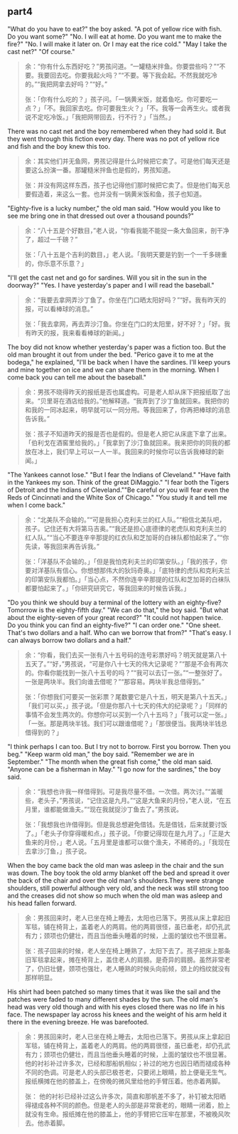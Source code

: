 ## part4

"What do you have to eat?" the boy asked. "A pot of yellow rice with fish. Do you want some?" "No. I will eat at home. Do you want me to make the fire?" "No. I will make it later on. Or I may eat the rice cold." "May I take the cast net?" "Of course."
> 余：“你有什么东西好吃？”男孩问道。“一罐糙米拌鱼。你要尝些吗？”“不要。我要回去吃。你要我起火吗？”“不要。等下我会起。不然我就吃冷的。”“我把网拿去好吗？”“好。”
> 
> 张：「你有什么吃的？」孩子问。「一锅黄米饭，就着鱼吃。你可要吃一点？」「不。我回家去吃。你可要我生火？」「不。我等一会再生火。或者我说不定吃冷饭。」「我把网带回去，行不行？」「当然。」

There was no cast net and the boy remembered when they had sold it. But they went through this fiction every day. There was no pot of yellow rice and fish and the boy knew this too. 
> 余：其实他们并无鱼网，男孩记得是什么时候把它卖了。可是他们每天还是要这么扮演一番。那罐糙米拌鱼也是假的，男孩知道。
> 
> 张：并没有网这样东西，孩子也记得他们那时候把它卖了。但是他们每天总要假造着，来这么一套。也并没有一锅黄米饭和鱼，孩子也知道。

"Eighty-five is a lucky number," the old man said. "How would you like to see me bring one in that dressed out over a thousand pounds?" 
> 余：“八十五是个好数目，”老人说，“你看我能不能捉一条大鱼回来，剖干净了，超过一千磅？”
> 
> 张：「八十五是个吉利的数目，」老人说。「我明天要是钓到一个一千多磅重的，你乐意不乐意？」

"I'll get the cast net and go for sardines. Will you sit in the sun in the doorway?" "Yes. I have yesterday's paper and I will read the baseball."
> 余：“我要去拿网弄沙丁鱼了。你坐在门口晒太阳好吗？”“好。我有昨天的报，可以看棒球的消息。”
> 
> 张：「我去拿网，再去弄沙汀鱼。你坐在门口的太阳里，好不好？」「好。我有昨天的报，我来看看棒球的新闻。」

The boy did not know whether yesterday's paper was a fiction too. But the old man brought it out from under the bed. "Perico gave it to me at the bodega," he explained, "I'll be back when I have the sardines. I'll keep yours and mine together on ice and we can share them in the morning. When I come back you can tell me about the baseball." 
> 余：男孩不晓得昨天的报纸是否也属虚构。可是老人却从床下把报纸取了出来。“贝里哥在酒店给我的。”他解释道。“我弄到了沙丁鱼就回来。我把你的和我的一同冰起来，明早就可以一同分用。等我回来了，你再把棒球的消息告诉我。”
> 
> 张：孩子不知道昨天的报是否也是假的。但是老人把它从床底下拿了出来。「伯利戈在酒窖里给我的。」「我拿到了沙汀鱼就回来。我来把你的同我的都放在冰上，我们早上可以一人一半。我回来的时候你可以告诉我棒球的新闻。」

"The Yankees cannot lose." "But I fear the Indians of Cleveland." "Have faith in the Yankees my son. Think of the great DiMaggio." "I fear both the Tigers of Detroit and the Indians of Cleveland.""Be careful or you will fear even the Reds of Cincinnati and the White Sox of Chicago." "You study it and tell me when I come back." 
> 余：“北美队不会输的。”“可是我担心克利夫兰的红人队。”“相信北美队吧，孩子。记住还有大将第马吉奥。”“我还是担心底德律的老虎队和克利夫兰的红人队。”“当心不要连辛辛那提的红衣队和芝加哥的白袜队都怕起来了。”“你先读，等我回来再告诉我。”
> 
> 张：「洋基队不会输的。」「但是我怕克利夫兰的印第安队。」「我的孩子，你要对洋基队有信心。你想想那伟大的狄玛奇奥。」「底特律的虎队和克利夫兰的印第安队我都怕。」「当心点，不然你连辛辛那提的红队和芝加哥的白袜队都要怕起来了。」「你研究研究它，等我回来的时候告诉我。」

"Do you think we should buy a terminal of the lottery with an eighty-five? Tomorrow is the eighty-fifth day." "We can do that," the boy said. "But what about the eighty-seven of your great record?" "It could not happen twice. Do you think you can find an eighty-five?" "I can order one." "One sheet. That's two dollars and a half. Who can we borrow that from?" "That's easy. I can always borrow two dollars and a half."
> 余：“你看，我们去买一张有八十五号码的连号彩票好吗？明天就是第八十五天了。”“好，”男孩说，“可是你八十七天的伟大记录呢？”“那是不会有两次的。你看你能找到一张八十五号的吗？”“我可以去订一张。”“一整张好了。一张是两块半。我们向谁去借呢？”“那容易。两块半我总借得到。”
> 
> 张：「你想我们可要买一张彩票？尾数要它是八十五，明天是第八十五天。」「我们可以买，」孩子说。「但是你那八十七天的伟大的纪录呢？」「同样的事情不会发生两次的。你想你可以买到一个八十五吗？」「我可以定一张。」「一张。那是两块半钱。我们可以跟谁借呢？」「那很便当。我两块半钱总借得到的？」

"I think perhaps I can too. But I try not to borrow. First you borrow. Then you beg." "Keep warm old man," the boy said. "Remember we are in September." "The month when the great fish come," the old man said. "Anyone can be a fisherman in May." "I go now for the sardines," the boy said. 
> 余：“我想也许我一样借得到。可是我尽量不借。一次借。两次讨。”“盖暖些，老头子，”男孩说，“记住这是九月。”“这是大鱼来的月份，”老人说，“在五月里，谁都能做渔夫。”“现在我就捉沙丁鱼去了。”男孩说。
> 
> 张：「我想我也许借得到。但是我总想避免借钱。先是借钱，后来就要讨饭了。」「老头子你穿得暖和点，」孩子说。「你要记得现在是九月了。」「正是大鱼来的月份，」老人说。「五月里是谁都可以做个渔夫，不稀奇的。」「我现在去拿沙汀鱼，」孩子说。

When the boy came back the old man was asleep in the chair and the sun was down. The boy took the old army blanket off the bed and spread it over the back of the chair and over the old man's shoulders.They were strange shoulders, still powerful although very old, and the neck was still strong too and the creases did not show so much when the old man was asleep and his head fallen forward. 
> 余：男孩回来时，老人已坐在椅上睡去，太阳也已落下。男孩从床上拿起旧军毯，铺在椅背上，盖着老人的两肩。他的两肩很怪，虽已垂老，却仍孔武有力；颈项也仍健壮，而且当他垂头睡着的时候，上面的皱纹也不很显著。
> 
> 张：孩子回来的时候，老人坐在椅上睡熟了，太阳下去了。孩子把床上那条旧军毯拿起来，摊在椅背上，盖住老人的肩膀。是奇异的肩膀。虽然非常老了，仍旧壮健，颈项也强壮，老人睡熟的时候头向前倾，颈上的绉纹就没有那样明显。

His shirt had been patched so many times that it was like the sail and the patches were faded to many different shades by the sun. The old man's head was very old though and with his eyes closed there was no life in his face. The newspaper lay across his knees and the weight of his arm held it there in the evening breeze. He was barefooted.
> 余：男孩回来时，老人已坐在椅上睡去，太阳也已落下。男孩从床上拿起旧军毯，铺在椅背上，盖着老人的两肩。他的两肩很怪，虽已垂老，却仍孔武有力；颈项也仍健壮，而且当他垂头睡着的时候，上面的皱纹也不很显著。
他的衬衫补过许多次，已经和那船帆相似；补过的地方也因日晒而褪成各种不同的色调。可是老人的头部已极苍老，只要闭上眼睛，脸上便毫无生气。报纸横摊在他的膝盖上，在傍晚的微风里给他的手臂压着。他赤着两脚。
> 
> 张： 他的衬衫已经补过这么许多次，简直和那帆差不多了，补钉被太阳晒得褪成各种不同的颜色。但是老人的头部是非常衰老的，眼睛一闭着，脸上就没有生命。报纸摊在他的膝盖上，他的手臂把它压牢在那里，不被晚风吹去。他赤着脚。
